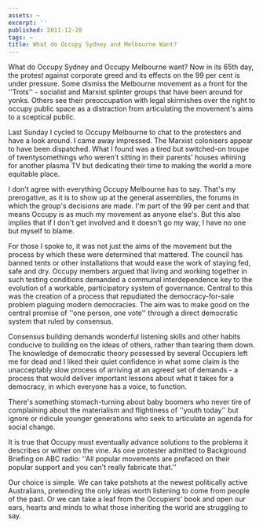 ```yaml
---
assets: ~
excerpt: ''
published: 2011-12-20
tags: ~
title: What do Occupy Sydney and Melbourne Want?
---
```

What do Occupy Sydney and Occupy Melbourne want? Now in its 65th day, the protest against corporate greed and its effects on the 99 per cent is under pressure.
Some dismiss the Melbourne movement as a front for the ''Trots'' - socialist and Marxist splinter groups that have been around for yonks. Others see their preoccupation with legal skirmishes over the right to occupy public space as a distraction from articulating the movement's aims to a sceptical public.

Last Sunday I cycled to Occupy Melbourne to chat to the protesters and have a look around. I came away impressed. The Marxist colonisers appear to have been dispatched. What I found was a tired but switched-on troupe of twentysomethings who weren't sitting in their parents' houses whining for another plasma TV but dedicating their time to making the world a more equitable place.

I don't agree with everything Occupy Melbourne has to say. That's my prerogative, as it is to show up at the general assemblies, the forums in which the group's decisions are made. I'm part of the 99 per cent and that means Occupy is as much my movement as anyone else's. But this also implies that if I don't get involved and it doesn't go my way, I have no one but myself to blame.

For those I spoke to, it was not just the aims of the movement but the process by which these were determined that mattered. The council has banned tents or other installations that would ease the work of staying fed, safe and dry. Occupy members argued that living and working together in such testing conditions demanded a communal interdependence key to the evolution of a workable, participatory system of governance. Central to this was the creation of a process that repudiated the democracy-for-sale problem plaguing modern democracies. The aim was to make good on the central promise of ''one person, one vote'' through a direct democratic system that ruled by consensus.

Consensus building demands wonderful listening skills and other habits conducive to building on the ideas of others, rather than tearing them down. The knowledge of democratic theory possessed by several Occupiers left me for dead and I liked their quiet confidence in what some claim is the unacceptably slow process of arriving at an agreed set of demands - a process that would deliver important lessons about what it takes for a democracy, in which everyone has a voice, to function.

There's something stomach-turning about baby boomers who never tire of complaining about the materialism and flightiness of ''youth today'' but ignore or ridicule younger generations who seek to articulate an agenda for social change.

It is true that Occupy must eventually advance solutions to the problems it describes or wither on the vine. As one protester admitted to Background Briefing on ABC radio: ''All popular movements are prefaced on their popular support and you can't really fabricate that.''

Our choice is simple. We can take potshots at the newest politically active Australians, pretending the only ideas worth listening to come from people of the past. Or we can take a leaf from the Occupiers' book and open our ears, hearts and minds to what those inheriting the world are struggling to say.